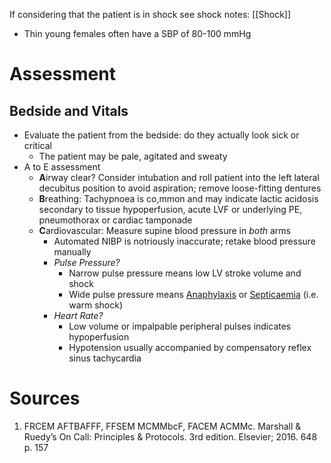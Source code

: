 If considering that the patient is in shock see shock notes: [[Shock]]
- Thin young females often have a SBP of 80-100 mmHg
# Assessment
## Bedside and Vitals
- Evaluate the patient from the bedside: do they actually look sick or critical
	- The patient may be pale, agitated and sweaty
- A to E assessment
	- **A**irway clear? Consider intubation and roll patient into the left lateral decubitus position to avoid aspiration; remove loose-fitting dentures
	- **B**reathing: Tachypnoea is co,mmon and may indicate lactic acidosis secondary to tissue hypoperfusion, acute LVF or underlying PE, pneumothorax or cardiac tamponade
	- **C**ardiovascular: Measure supine blood pressure in *both* arms
		- Automated NIBP is notriously inaccurate; retake blood pressure manually
		- *Pulse Pressure?*
			- Narrow pulse pressure means low LV stroke volume and shock
			- Wide pulse pressure means [Anaphylaxis](02%20Rotations/Common%20Ward%20Calls/Anaphylaxis.md) or [Septicaemia](02%20Rotations/Common%20Ward%20Calls/Septicaemia.md) (i.e. warm shock)
		- *Heart Rate?*
			- Low volume or impalpable peripheral pulses indicates hypoperfusion
			- Hypotension usually accompanied by compensatory reflex sinus tachycardia
# Sources
1. FRCEM AFTBAFFF, FFSEM MCMMbcF, FACEM ACMMc. Marshall & Ruedy’s On Call: Principles & Protocols. 3rd edition. Elsevier; 2016. 648 p. 157